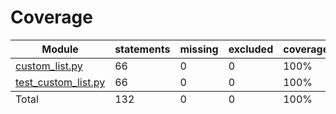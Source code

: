 # Coverage

<table class="index" data-sortable>
        <thead>
            <tr class="tablehead" title="Click to sort">
                <th class="name left" aria-sort="none" data-shortcut="n">Module</th>
                <th aria-sort="none" data-default-sort-order="descending" data-shortcut="s">statements</th>
                <th aria-sort="none" data-default-sort-order="descending" data-shortcut="m">missing</th>
                <th aria-sort="none" data-default-sort-order="descending" data-shortcut="x">excluded</th>
                <th class="right" aria-sort="none" data-shortcut="c">coverage</th>
            </tr>
        </thead>
        <tbody>
            <tr class="file">
                <td class="name left"><a href="custom_list_py.html">custom_list.py</a></td>
                <td>66</td>
                <td>0</td>
                <td>0</td>
                <td class="right" data-ratio="66 66">100%</td>
            </tr>
            <tr class="file">
                <td class="name left"><a href="test_custom_list_py.html">test_custom_list.py</a></td>
                <td>66</td>
                <td>0</td>
                <td>0</td>
                <td class="right" data-ratio="66 66">100%</td>
            </tr>
        </tbody>
        <tfoot>
            <tr class="total">
                <td class="name left">Total</td>
                <td>132</td>
                <td>0</td>
                <td>0</td>
                <td class="right" data-ratio="132 132">100%</td>
            </tr>
        </tfoot>
    </table>